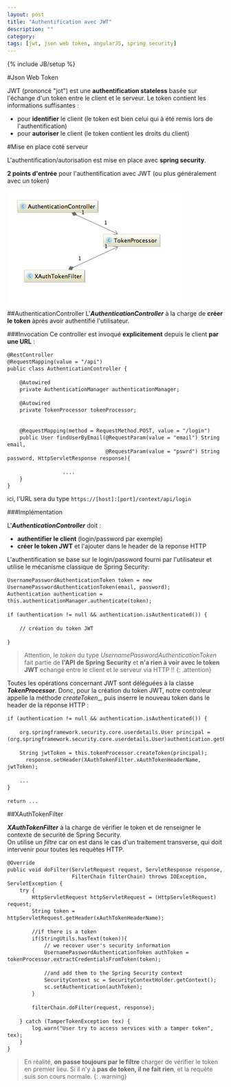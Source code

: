 ```yaml
---
layout: post
title: "Authentification avec JWT"
description: ""
category: 
tags: [jwt, json web token, angularJS, spring security]
---
```

{% include JB/setup %}


#Json Web Token

JWT (prononcé "jot") est une **authentification stateless** basée sur l'échange d'un token entre le client et le serveur. Le token contient les informations suffisantes : 

  - pour **identifier** le client (le token est bien celui qui à été remis lors de l'authentification)
 - pour **autoriser** le client (le token contient les droits du client)

 
#Mise en place coté serveur

L'authentification/autorisation est mise en place avec **spring security**.

**2 points d'entrée** pour l'authentification avec JWT (ou plus généralement avec un token)

!["Entrypoints"](/assets/images/jwt/jwt_entrypoints.png)

##AuthenticationController
L'_**AuthenticationController**_ à la charge de **créer le token** àprés avoir authentifié l'utilisateur.  

###Invocation
Ce controller est invoqué **explicitement** depuis le client **par une URL** :

    @RestController
    @RequestMapping(value = "/api")
    public class AuthenticationController {
   
        @Autowired
        private AuthenticationManager authenticationManager;

        @Autowired
        private TokenProcessor tokenProcessor;


        @RequestMapping(method = RequestMethod.POST, value = "/login")
        public User findUserByEmail(@RequestParam(value = "email") String email, 
                                    @RequestParam(value = "pswrd") String password, HttpServletResponse response){
          
                      ....   
        }
    }
    
ici, l'URL sera du type `https://[host]:[port]/context/api/login`
   
   
###Implémentation

 L'_**AuthenticationController**_  doit :
 
   - **authentifier le client** (login/password par exemple)
   - **créer le token JWT** et l'ajouter dans le header de la reponse HTTP  

L'authentification se base sur le login/password fourni par l'utilisateur et utilise le mécanisme classique de Spring Security:
 
    UsernamePasswordAuthenticationToken token = new UsernamePasswordAuthenticationToken(email, password);
    Authentication authentication = this.authenticationManager.authenticate(token);
       
    if (authentication != null && authentication.isAuthenticated()) {   
        
        // création du token JWT    
        
    }
    
>Attention, le _token_ du type  _UsernamePasswordAuthenticationToken_ fait partie de **l'API de Spring Security** et **n'a rien à voir avec le token JWT** echangé entre le client et le serveur via HTTP !!
{: .attention}

Toutes les opérations concernant JWT sont déléguées à la classe _**TokenProcessor**_. Donc, pour la création du token JWT, notre  controleur appelle la méthode _createToken__, puis inserre le nouveau token dans le header de la réponse HTTP :

    if (authentication != null && authentication.isAuthenticated()) {
          
        org.springframework.security.core.userdetails.User principal = (org.springframework.security.core.userdetails.User)authentication.getPrincipal();
          
        String jwtToken = this.tokenProcessor.createToken(principal);
          response.setHeader(XAuthTokenFilter.xAuthTokenHeaderName, jwtToken);
                  
        ...     
    }    
   
    return ...   
    


  
##XAuthTokenFilter

_**XAuthTokenFilter**_ à la charge de vérifier le token et de renseigner le contexte de securité de Spring Security.  
On utilise un _filtre_ car on est dans le cas d'un traitement transverse, qui doit intervenir pour toutes les requètes HTTP.

	@Override
	public void doFilter(ServletRequest request, ServletResponse response,
	                     FilterChain filterChain) throws IOException, ServletException {
		try {
			HttpServletRequest httpServletRequest = (HttpServletRequest) request;
			String token = httpServletRequest.getHeader(xAuthTokenHeaderName);

			//if there is a token
            if(StringUtils.hasText(token)){
				// we recover user's security information 
                UsernamePasswordAuthenticationToken authToken = tokenProcessor.extractCredentialsFromToken(token);
				
                //and add them to the Spring Security context
                SecurityContext sc = SecurityContextHolder.getContext();
				sc.setAuthentication(authToken);
			}
			
			filterChain.doFilter(request, response);

		} catch (TamperTokenException tex) {
			log.warn("User try to access services with a tamper token", tex);
		}
	}


>En réalité, **on passe toujours par le filtre** charger de vérifier le token en premier lieu. Si il n'y à **pas de token, il ne fait rien**, et la requète suis son cours normale.
{: .warning}